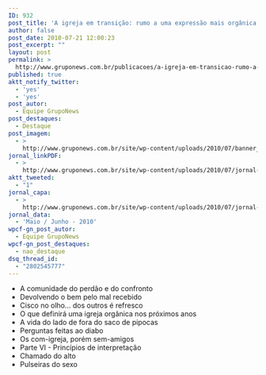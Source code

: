 ```yaml
---
ID: 932
post_title: 'A igreja em transição: rumo a uma expressão mais orgânica do corpo de Cristo'
author: false
post_date: 2010-07-21 12:00:23
post_excerpt: ""
layout: post
permalink: >
  http://www.gruponews.com.br/publicacoes/a-igreja-em-transicao-rumo-a-uma-expressao-mais-organica-do-corpo-de-cristo
published: true
aktt_notify_twitter:
  - 'yes'
  - 'yes'
post_autor:
  - Equipe GrupoNews
post_destaques:
  - Destaque
post_imagem:
  - >
    http://www.gruponews.com.br/site/wp-content/uploads/2010/07/banner_jornal-junho-2010.jpg
jornal_linkPDF:
  - >
    http://www.gruponews.com.br/site/wp-content/uploads/2010/07/jornal-maio-junho-2010.pdf
aktt_tweeted:
  - "1"
jornal_capa:
  - >
    http://www.gruponews.com.br/site/wp-content/uploads/2010/07/jornal-maio-junho-2010-capa.jpg
jornal_data:
  - 'Maio / Junho - 2010'
wpcf-gn_post_autor:
  - Equipe GrupoNews
wpcf-gn_post_destaques:
  - nao_destaque
dsq_thread_id:
  - "2802545777"
---
```

- A comunidade do perdão e do confronto
- Devolvendo o bem pelo mal recebido
- Cisco no olho... dos outros é refresco
- O que definirá uma igreja orgânica nos próximos anos
- A vida do lado de fora do saco de pipocas
- Perguntas feitas ao diabo
- Os com-igreja, porém sem-amigos
- Parte VI - Princípios de interpretação
- Chamado do alto
- Pulseiras do sexo